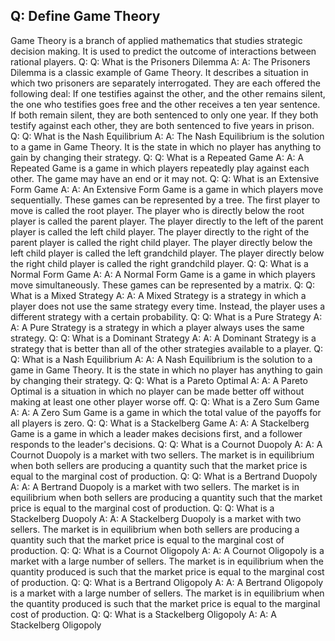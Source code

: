 ## Q: Define Game Theory

Game Theory is a branch of applied mathematics that studies strategic decision making. It is used to predict the outcome of interactions between rational players.
Q: Q: What is the Prisoners Dilemma
A:
A: The Prisoners Dilemma is a classic example of Game Theory. It describes a situation in which two prisoners are separately interrogated. They are each offered the following deal: If one testifies against the other, and the other remains silent, the one who testifies goes free and the other receives a ten year sentence. If both remain silent, they are both sentenced to only one year. If they both testify against each other, they are both sentenced to five years in prison.
Q: Q: What is the Nash Equilibrium
A:
A: The Nash Equilibrium is the solution to a game in Game Theory. It is the state in which no player has anything to gain by changing their strategy.
Q: Q: What is a Repeated Game
A:
A: A Repeated Game is a game in which players repeatedly play against each other. The game may have an end or it may not.
Q: Q: What is an Extensive Form Game
A:
A: An Extensive Form Game is a game in which players move sequentially. These games can be represented by a tree. The first player to move is called the root player. The player who is directly below the root player is called the parent player. The player directly to the left of the parent player is called the left child player. The player directly to the right of the parent player is called the right child player. The player directly below the left child player is called the left grandchild player. The player directly below the right child player is called the right grandchild player.
Q: Q: What is a Normal Form Game
A:
A: A Normal Form Game is a game in which players move simultaneously. These games can be represented by a matrix.
Q: Q: What is a Mixed Strategy
A:
A: A Mixed Strategy is a strategy in which a player does not use the same strategy every time. Instead, the player uses a different strategy with a certain probability.
Q: Q: What is a Pure Strategy
A:
A: A Pure Strategy is a strategy in which a player always uses the same strategy.
Q: Q: What is a Dominant Strategy
A:
A: A Dominant Strategy is a strategy that is better than all of the other strategies available to a player.
Q: Q: What is a Nash Equilibrium
A:
A: A Nash Equilibrium is the solution to a game in Game Theory. It is the state in which no player has anything to gain by changing their strategy.
Q: Q: What is a Pareto Optimal
A:
A: A Pareto Optimal is a situation in which no player can be made better off without making at least one other player worse off.
Q: Q: What is a Zero Sum Game
A:
A: A Zero Sum Game is a game in which the total value of the payoffs for all players is zero.
Q: Q: What is a Stackelberg Game
A:
A: A Stackelberg Game is a game in which a leader makes decisions first, and a follower responds to the leader's decisions.
Q: Q: What is a Cournot Duopoly
A:
A: A Cournot Duopoly is a market with two sellers. The market is in equilibrium when both sellers are producing a quantity such that the market price is equal to the marginal cost of production.
Q: Q: What is a Bertrand Duopoly
A:
A: A Bertrand Duopoly is a market with two sellers. The market is in equilibrium when both sellers are producing a quantity such that the market price is equal to the marginal cost of production.
Q: Q: What is a Stackelberg Duopoly
A:
A: A Stackelberg Duopoly is a market with two sellers. The market is in equilibrium when both sellers are producing a quantity such that the market price is equal to the marginal cost of production.
Q: Q: What is a Cournot Oligopoly
A:
A: A Cournot Oligopoly is a market with a large number of sellers. The market is in equilibrium when the quantity produced is such that the market price is equal to the marginal cost of production.
Q: Q: What is a Bertrand Oligopoly
A:
A: A Bertrand Oligopoly is a market with a large number of sellers. The market is in equilibrium when the quantity produced is such that the market price is equal to the marginal cost of production.
Q: Q: What is a Stackelberg Oligopoly
A:
A: A Stackelberg Oligopoly


